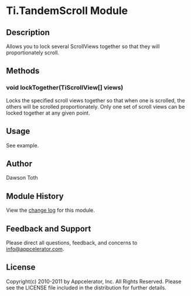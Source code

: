 # Ti.TandemScroll Module

## Description

Allows you to lock several ScrollViews together so that they will proportionately scroll.

## Methods

### void lockTogether(TiScrollView[] views)
Locks the specified scroll views together so that when one is scrolled, the others will be scrolled proportionately.
Only one set of scroll views can be locked together at any given point.

## Usage

See example.

## Author

Dawson Toth

## Module History

View the [change log](changelog.html) for this module.

## Feedback and Support

Please direct all questions, feedback, and concerns to [info@appcelerator.com](mailto:info@appcelerator.com?subject=iOS%20TandemScroll%20Module).

## License

Copyright(c) 2010-2011 by Appcelerator, Inc. All Rights Reserved. Please see the LICENSE file included in the distribution for further details.